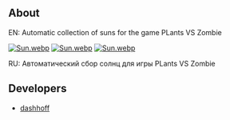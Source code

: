 
## About

EN: Automatic collection of suns for the game PLants VS Zombie

[![Sun.webp](https://i.postimg.cc/287kbQMm/Sun.webp)](https://postimg.cc/56jdDCfk) [![Sun.webp](https://i.postimg.cc/287kbQMm/Sun.webp)](https://postimg.cc/56jdDCfk) [![Sun.webp](https://i.postimg.cc/287kbQMm/Sun.webp)](https://postimg.cc/56jdDCfk)



RU: Автоматический сбор солнц для игры PLants VS Zombie

## Developers

- [dashhoff](https://github.com/dashhoff/)
